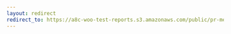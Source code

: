 ```yaml
---
layout: redirect
redirect_to: https://a8c-woo-test-reports.s3.amazonaws.com/public/pr-merge/45513/api/index.html
---
```

